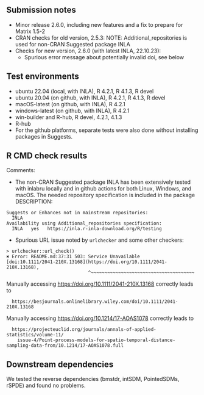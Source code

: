 ## Submission notes

* Minor release 2.6.0, including new features and
  a fix to prepare for Matrix 1.5-2
* CRAN checks for old version, 2.5.3:
  NOTE: Additional_repositories is used for non-CRAN Suggested package INLA
* Checks for new version, 2.6.0 (with latest INLA, 22.10.23):
  - Spurious error message about potentially invalid doi, see below

## Test environments

* ubuntu 22.04 (local, with INLA), R 4.2.1, R 4.1.3, R devel
* ubuntu 20.04 (on github, with INLA), R 4.2.1, R 4.1.3, R devel
* macOS-latest (on github, with INLA), R 4.2.1
* windows-latest (on github, with INLA), R 4.2.1
* win-builder and R-hub, R devel, 4.2.1, 4.1.3
* R-hub 
* For the github platforms, separate tests were also
  done without installing packages in Suggests.

## R CMD check results

Comments:

* The non-CRAN Suggested package INLA has been extensively tested with inlabru
  locally and in github actions for both Linux, Windows, and macOS.
  The needed repository specification is included in the package DESCRIPTION:
```
Suggests or Enhances not in mainstream repositories:
  INLA
Availability using Additional_repositories specification:
  INLA   yes   https://inla.r-inla-download.org/R/testing
``` 
* Spurious URL issue noted by `urlchecker` and some other checkers:
```
> urlchecker::url_check()
✖ Error: README.md:37:31 503: Service Unavailable
[doi:10.1111/2041-210X.13168](https://doi.org/10.1111/2041-210X.13168),
                              ^~~~~~~~~~~~~~~~~~~~~~~~~~~~~~~~~~~~~~~
```                              
  Manually accessing https://doi.org/10.1111/2041-210X.13168 correctly leads to
```
  https://besjournals.onlinelibrary.wiley.com/doi/10.1111/2041-210X.13168
```
  Manually accessing https://doi.org/10.1214/17-AOAS1078 correctly leads to
```
  https://projecteuclid.org/journals/annals-of-applied-statistics/volume-11/
    issue-4/Point-process-models-for-spatio-temporal-distance-sampling-data-from/10.1214/17-AOAS1078.full
```

## Downstream dependencies

We tested the reverse dependencies (bmstdr, intSDM, PointedSDMs, rSPDE) and
found no problems.

